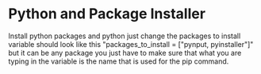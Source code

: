 # Python and Package Installer
Install python packages and python just change the packages to install variable should look like this
"packages_to_install = ["pynput, pyinstaller"]" but it can be any package you just have to make sure that what you are typing in the variable is the name that is used for the pip command.
